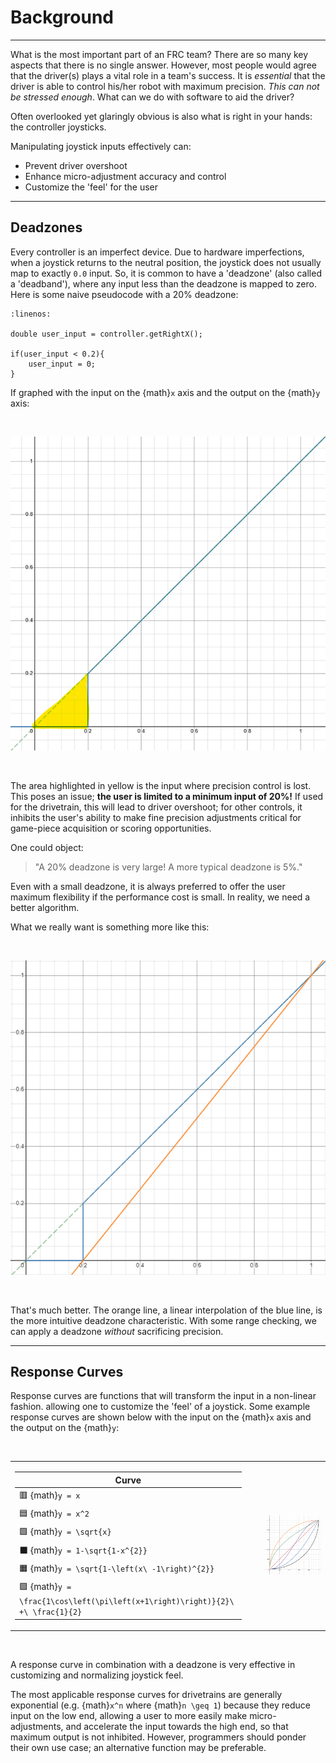 # Background

<hr>

What is the most important part of an FRC team?  There are so many key aspects that there is no single answer.  However, most people would agree that the driver(s) plays a vital role in a team's success.  It is _essential_ that the driver is able to control his/her robot with maximum precision.  _This can not be stressed enough_.  What can we do with software to aid the driver?

Often overlooked yet glaringly obvious is also what is right in your hands: the controller joysticks.

Manipulating joystick inputs effectively can:

- Prevent driver overshoot
- Enhance micro-adjustment accuracy and control
- Customize the 'feel' for the user

<hr>

## Deadzones

Every controller is an imperfect device.  Due to hardware imperfections, when a joystick returns to the neutral position, the joystick does not usually map to exactly `0.0` input.  So, it is common to have a 'deadzone' (also called a 'deadband'), where any input less than the deadzone is mapped to zero.  Here is some naive pseudocode with a 20% deadzone:

```{code-block} java
:linenos:

double user_input = controller.getRightX();

if(user_input < 0.2){
    user_input = 0;
}
```

If graphed with the input on the {math}`x` axis and the output on the {math}`y` axis:

<br>

<div style="text-align:center">

![Deadzone](./deadzone.png)
</div>

<br>

The area highlighted in yellow is the input where precision control is lost.  This poses an issue; **the user is limited to a minimum input of 20%!** If used for the drivetrain, this will lead to driver overshoot; for other controls, it inhibits the user's ability to make fine precision adjustments critical for game-piece acquisition or scoring opportunities.

One could object:

> "A 20% deadzone is very large!  A more typical deadzone is 5%."

Even with a small deadzone, it is always preferred to offer the user maximum flexibility if the performance cost is small.  In reality, we need a better algorithm.

What we really want is something more like this:

<br>

<div style="text-align:center">

![Mapped Deadzone](./mapped-deadzone.png)
</div>

<br>

That's much better.  The orange line, a linear interpolation of the blue line, is the more intuitive deadzone characteristic.  With some range checking, we can apply a deadzone _without_ sacrificing precision.

<hr>

## Response Curves

Response curves are functions that will transform the input in a non-linear fashion. allowing one to customize the 'feel' of a joystick.  Some example response curves are shown below with the input on the {math}`x` axis and the output on the {math}`y`: 

<br>

<table class="table" style="margin-left: auto; margin-right: auto; table-layout: auto;">
  <tr>
    <td style="padding-right: 30px;">

| Curve     |
|-----------|
| 🟥 {math}`y = x` |
| 🟦 {math}`y = x^2` |
| 🟩 {math}`y = \sqrt{x}` |
| ⬛ {math}`y = 1-\sqrt{1-x^{2}}` |
| 🟧 {math}`y = \sqrt{1-\left(x\ -1\right)^{2}}` |
| 🟪 {math}`y = \frac{1\cos\left(\pi\left(x+1\right)\right)}{2}\ +\ \frac{1}{2}` |    
</td>
    <td>

![Response Curves](./response-curves.png)
</td>
  </tr>
</table>

<br>

A response curve in combination with a deadzone is very effective in customizing and normalizing joystick feel.

The most applicable response curves for drivetrains are generally exponential (e.g. {math}`x^n` where {math}`n \geq 1`) because they reduce input on the low end, allowing a user to more easily make micro-adjustments, and accelerate the input towards the high end, so that maximum output is not inhibited.  However, programmers should ponder their own use case; an alternative function may be preferable.
